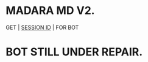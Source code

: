 # MADARA MD V2. 
GET | [SESSION ID](https://bot-by-umar-d2b1b3360401.herokuapp.com) | FOR BOT
# BOT STILL UNDER REPAIR. 
